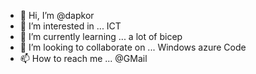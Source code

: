 - 👋 Hi, I’m @dapkor
- 👀 I’m interested in ... ICT
- 🌱 I’m currently learning ... a lot of bicep
- 💞️ I’m looking to collaborate on ... Windows azure Code  
- 📫 How to reach me ... @GMail

<!---
dapkor/dapkor is a ✨ special ✨ repository because its `README.md` (this file) appears on your GitHub profile.
You can click the Preview link to take a look at your changes.
--->
